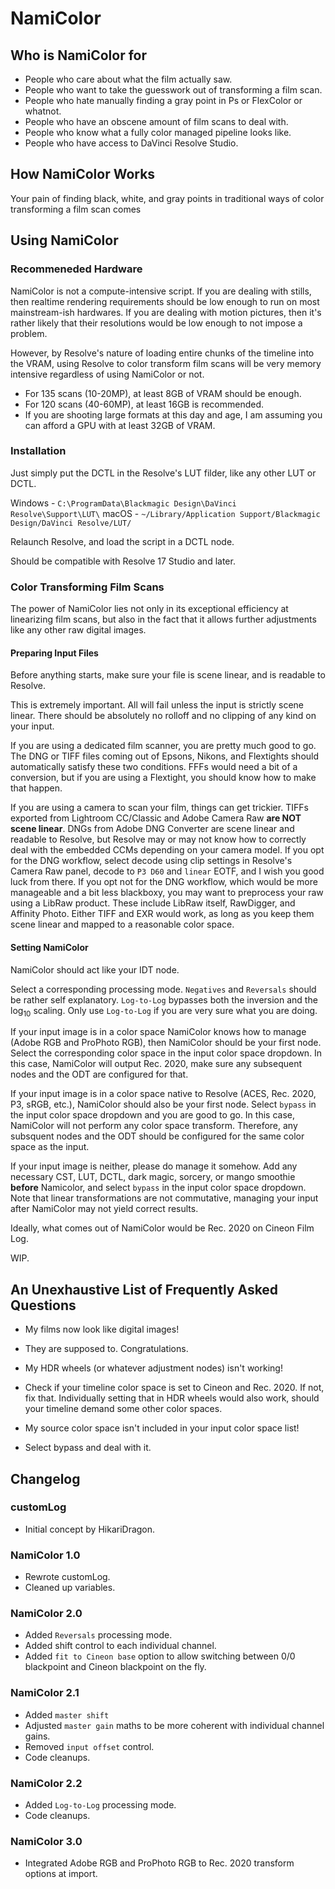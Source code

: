# NamiColor

## Who is NamiColor for

- People who care about what the film actually saw.
- People who want to take the guesswork out of transforming a film scan.
- People who hate manually finding a gray point in Ps or FlexColor or whatnot.
- People who have an obscene amount of film scans to deal with.
- People who know what a fully color managed pipeline looks like.
- People who have access to DaVinci Resolve Studio.

## How NamiColor Works

Your pain of finding black, white, and gray points in traditional ways of color transforming a film scan comes 


## Using NamiColor

### Recommeneded Hardware

NamiColor is not a compute-intensive script. If you are dealing with stills, then realtime rendering requirements should be low enough to run on most mainstream-ish hardwares. If you are dealing with motion pictures, then it's rather likely that their resolutions would be low enough to not impose a problem.

However, by Resolve's nature of loading entire chunks of the timeline into the VRAM, using Resolve to color transform film scans will be very memory intensive regardless of using NamiColor or not.

- For 135 scans (10-20MP), at least 8GB of VRAM should be enough.
- For 120 scans (40-60MP), at least 16GB is recommended.
- If you are shooting large formats at this day and age, I am assuming you can afford a GPU with at least 32GB of VRAM.

### Installation

Just simply put the DCTL in the Resolve's LUT filder, like any other LUT or DCTL.

Windows - `C:\ProgramData\Blackmagic Design\DaVinci Resolve\Support\LUT\`
macOS - `~/Library/Application Support/Blackmagic Design/DaVinci Resolve/LUT/`

Relaunch Resolve, and load the script in a DCTL node.

Should be compatible with Resolve 17 Studio and later.

### Color Transforming Film Scans

The power of NamiColor lies not only in its exceptional efficiency at linearizing film scans, but also in the fact that it allows further adjustments like any other raw digital images.

#### Preparing Input Files

Before anything starts, make sure your file is scene linear, and is readable to Resolve.

This is extremely important. All will fail unless the input is strictly scene linear. There should be absolutely no rolloff and no clipping of any kind on your input.

If you are using a dedicated film scanner, you are pretty much good to go. The DNG or TIFF files coming out of Epsons, Nikons, and Flextights should automatically satisfy these two conditions. FFFs would need a bit of a conversion, but if you are using a Flextight, you should know how to make that happen.

If you are using a camera to scan your film, things can get trickier. TIFFs exported from Lightroom CC/Classic and Adobe Camera Raw **are NOT scene linear**. DNGs from Adobe DNG Converter are scene linear and readable to Resolve, but Resolve may or may not know how to correctly deal with the embedded CCMs depending on your camera model. If you opt for the DNG workflow, select decode using clip settings in Resolve's Camera Raw panel, decode to `P3 D60` and `linear` EOTF, and I wish you good luck from there. If you opt not for the DNG workflow, which would be more manageable and a bit less blackboxy, you may want to preprocess your raw using a LibRaw product. These include LibRaw itself, RawDigger, and Affinity Photo. Either TIFF and EXR would work, as long as you keep them scene linear and mapped to a reasonable color space.

#### Setting NamiColor

NamiColor should act like your IDT node. 

Select a corresponding processing mode. `Negatives` and `Reversals` should be rather self explanatory. `Log-to-Log` bypasses both the inversion and the log<sub>10</sub> scaling. Only use `Log-to-Log` if you are very sure what you are doing.

If your input image is in a color space NamiColor knows how to manage (Adobe RGB and ProPhoto RGB), then NamiColor should be your first node. Select the corresponding color space in the input color space dropdown. In this case, NamiColor will output Rec. 2020, make sure any subsequent nodes and the ODT are configured for that.

If your input image is in a color space native to Resolve (ACES, Rec. 2020, P3, sRGB, etc.), NamiColor should also be your first node. Select `bypass` in the input color space dropdown and you are good to go. In this case, NamiColor will not perform any color space transform. Therefore, any subsquent nodes and the ODT should be configured for the same color space as the input. 

If your input image is neither, please do manage it somehow. Add any necessary CST, LUT, DCTL, dark magic, sorcery, or mango smoothie **before** Namicolor, and select `bypass` in the input color space dropdown. Note that linear transformations are not commutative, managing your input after NamiColor may not yield correct results.

Ideally, what comes out of NamiColor would be Rec. 2020 on Cineon Film Log.

WIP.


## An Unexhaustive List of Frequently Asked Questions

- My films now look like digital images!
- They are supposed to. Congratulations.

- My HDR wheels (or whatever adjustment nodes) isn't working!
- Check if your timeline color space is set to Cineon and Rec. 2020. If not, fix that. Individually setting that in HDR wheels would also work, should your timeline demand some other color spaces. 

- My source color space isn't included in your input color space list!
- Select bypass and deal with it.


## Changelog
### customLog
- Initial concept by HikariDragon.

### NamiColor 1.0
- Rewrote customLog.
- Cleaned up variables.

### NamiColor 2.0
- Added `Reversals` processing mode.
- Added shift control to each individual channel.
- Added `fit to Cineon base` option to allow switching between 0/0 blackpoint and Cineon blackpoint on the fly.

### NamiColor 2.1
- Added `master shift`
- Adjusted `master gain` maths to be more coherent with individual channel gains.
- Removed `input offset` control.
- Code cleanups.

### NamiColor 2.2
- Added `Log-to-Log` processing mode.
- Code cleanups.

### NamiColor 3.0
- Integrated Adobe RGB and ProPhoto RGB to Rec. 2020 transform options at import.

